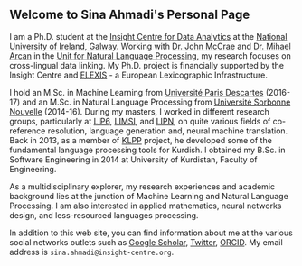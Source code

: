 ## Welcome to Sina Ahmadi's Personal Page

I am a Ph.D. student at the [Insight Centre for Data Analytics](https://www.insight-centre.org/) at the [National University of Ireland, Galway](http://www.nuigalway.ie/). Working with [Dr. John McCrae](https://john.mccr.ae/index) and [Dr. Mihael Arcan](https://nuig.insight-centre.org/unlp/people/members/mihael-arcan/) in the [Unit for Natural Language Processing](https://nuig.insight-centre.org/unlp/), my research focuses on cross-lingual data linking. My Ph.D. project is financially supported by the Insight Centre and [ELEXIS](https://elex.is/) - a European Lexicographic Infrastructure.

I hold an M.Sc. in Machine Learning from [Université Paris Descartes](http://www.mi.parisdescartes.fr/formations/master-informatique/specialite-intelligence-artificielle/) (2016-17) and an M.Sc. in Natural Language Processing from [Université Sorbonne Nouvelle](http://www.univ-paris3.fr/) (2014-16). During my masters, I worked in different research groups, particularly at [LIP6](https://www.lip6.fr/?LANG=en), [LIMSI](https://www.limsi.fr/en/), and [LIPN](http://lipn.univ-paris13.fr/en/), on quite various fields of co-reference resolution, language generation and, neural machine translation. Back in 2013, as a member of [KLPP](http://eng.uok.ac.ir/esmaili/research/klpp/en/main.htm) project, he developed some of the fundamental language processing tools for Kurdish. I obtained my B.Sc. in Software Engineering in 2014 at University of Kurdistan, Faculty of Engineering.

As a multidisciplinary explorer, my research experiences and academic background lies at the junction of Machine Learning and Natural Language Processing. I am also interested in applied mathematics, neural networks design, and less-resourced languages processing.

In addition to this web site, you can find information about me at the various social networks outlets such as [Google Scholar](https://scholar.google.fr/citations?user=adu3L94AAAAJ&hl=en), [Twitter](https://twitter.com/sina_ahm), [ORCID](http://orcid.org/0000-0001-7904-6551). My email address is `sina.ahmadi@insight-centre.org`.
